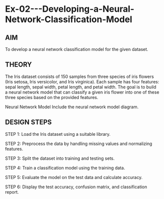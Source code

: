 # Ex-02---Developing-a-Neural-Network-Classification-Model


## AIM
To develop a neural network classification model for the given dataset.

## THEORY
The Iris dataset consists of 150 samples from three species of iris flowers (Iris setosa, Iris versicolor, and Iris virginica). Each sample has four features: sepal length, sepal width, petal length, and petal width. The goal is to build a neural network model that can classify a given iris flower into one of these three species based on the provided features.

Neural Network Model
Include the neural network model diagram.

## DESIGN STEPS
STEP 1:
Load the Iris dataset using a suitable library.

STEP 2:
Preprocess the data by handling missing values and normalizing features.

STEP 3:
Split the dataset into training and testing sets.

STEP 4:
Train a classification model using the training data.

STEP 5:
Evaluate the model on the test data and calculate accuracy.

STEP 6:
Display the test accuracy, confusion matrix, and classification report.
